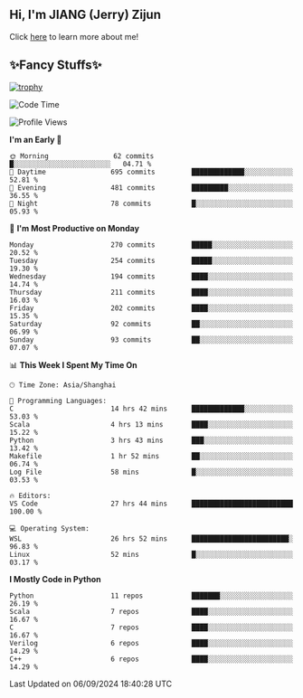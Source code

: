 ## Hi, I'm JIANG (Jerry) Zijun

Click [here](https://jzjerry.github.io/about/) to learn more about me!

## ✨Fancy Stuffs✨
[![trophy](https://github-profile-trophy.vercel.app/?username=jzjerry&theme=onedark)](https://github.com/ryo-ma/github-profile-trophy)
<!--START_SECTION:waka-->
![Code Time](http://img.shields.io/badge/Code%20Time-639%20hrs%2054%20mins-blue)

![Profile Views](http://img.shields.io/badge/Profile%20Views-0-blue)

**I'm an Early 🐤** 

```text
🌞 Morning                62 commits          █░░░░░░░░░░░░░░░░░░░░░░░░   04.71 % 
🌆 Daytime                695 commits         █████████████░░░░░░░░░░░░   52.81 % 
🌃 Evening                481 commits         █████████░░░░░░░░░░░░░░░░   36.55 % 
🌙 Night                  78 commits          █░░░░░░░░░░░░░░░░░░░░░░░░   05.93 % 
```
📅 **I'm Most Productive on Monday** 

```text
Monday                   270 commits         █████░░░░░░░░░░░░░░░░░░░░   20.52 % 
Tuesday                  254 commits         █████░░░░░░░░░░░░░░░░░░░░   19.30 % 
Wednesday                194 commits         ████░░░░░░░░░░░░░░░░░░░░░   14.74 % 
Thursday                 211 commits         ████░░░░░░░░░░░░░░░░░░░░░   16.03 % 
Friday                   202 commits         ████░░░░░░░░░░░░░░░░░░░░░   15.35 % 
Saturday                 92 commits          ██░░░░░░░░░░░░░░░░░░░░░░░   06.99 % 
Sunday                   93 commits          ██░░░░░░░░░░░░░░░░░░░░░░░   07.07 % 
```


📊 **This Week I Spent My Time On** 

```text
🕑︎ Time Zone: Asia/Shanghai

💬 Programming Languages: 
C                        14 hrs 42 mins      █████████████░░░░░░░░░░░░   53.03 % 
Scala                    4 hrs 13 mins       ████░░░░░░░░░░░░░░░░░░░░░   15.22 % 
Python                   3 hrs 43 mins       ███░░░░░░░░░░░░░░░░░░░░░░   13.42 % 
Makefile                 1 hr 52 mins        ██░░░░░░░░░░░░░░░░░░░░░░░   06.74 % 
Log File                 58 mins             █░░░░░░░░░░░░░░░░░░░░░░░░   03.53 % 

🔥 Editors: 
VS Code                  27 hrs 44 mins      █████████████████████████   100.00 % 

💻 Operating System: 
WSL                      26 hrs 52 mins      ████████████████████████░   96.83 % 
Linux                    52 mins             █░░░░░░░░░░░░░░░░░░░░░░░░   03.17 % 
```

**I Mostly Code in Python** 

```text
Python                   11 repos            ███████░░░░░░░░░░░░░░░░░░   26.19 % 
Scala                    7 repos             ████░░░░░░░░░░░░░░░░░░░░░   16.67 % 
C                        7 repos             ████░░░░░░░░░░░░░░░░░░░░░   16.67 % 
Verilog                  6 repos             ████░░░░░░░░░░░░░░░░░░░░░   14.29 % 
C++                      6 repos             ████░░░░░░░░░░░░░░░░░░░░░   14.29 % 
```




 Last Updated on 06/09/2024 18:40:28 UTC
<!--END_SECTION:waka-->
